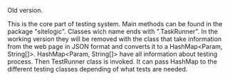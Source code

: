 Old version.

This is the core part of testing system.
Main methods can be found in the package "sitelogic". Classes wich name ends with ".TaskRunner".
In the working version they will be removed with the class that take information from the web page in JSON format and converts it to a HashMap<Param, String[]>.
HashMap<Param, String[]> have all information about testing process.
Then TestRunner class is invoked.
It can pass HashMap to the different testing classes depending of what tests are needed.
